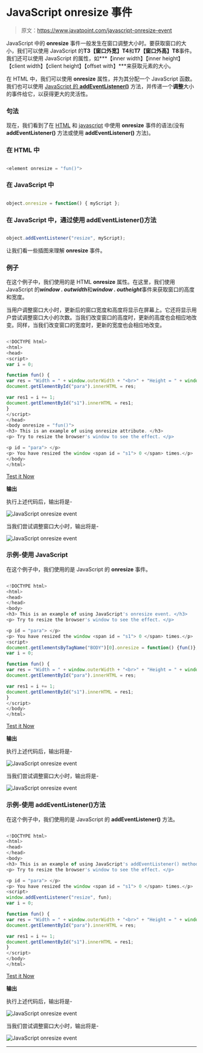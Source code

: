 # JavaScript onresize 事件

> 原文：<https://www.javatpoint.com/javascript-onresize-event>

JavaScript 中的 **onresize** 事件一般发生在窗口调整大小时。要获取窗口的大小，我们可以使用 JavaScript 的**T3【窗口外宽】T4**和**T7【窗口外高】T8**事件。我们还可以使用 JavaScript 的属性，如***【inner width】【inner height】【client width】【client height】【offset with】***来获取元素的大小。

在 HTML 中，我们可以使用 **onresize** 属性，并为其分配一个 JavaScript 函数。我们也可以使用 [JavaScript 的 **addEventListener()**](https://www.javatpoint.com/javascript-addeventlistener) 方法，并传递一个**调整**大小的事件给它，以获得更大的灵活性。

### 句法

现在，我们看到了在 [HTML](https://www.javatpoint.com/html-tutorial) 和 [javascript](https://www.javatpoint.com/javascript-tutorial) 中使用 **onresize** 事件的语法(没有 **addEventListener()** 方法或使用 **addEventListener()** 方法)。

### 在 HTML 中

```js

<element onresize = "fun()">

```

### 在 JavaScript 中

```js

object.onresize = function() { myScript };

```

### 在 JavaScript 中，通过使用 addEventListener()方法

```js

object.addEventListener("resize", myScript);

```

让我们看一些插图来理解 **onresize** 事件。

### 例子

在这个例子中，我们使用的是 HTML **onresize** 属性。在这里，我们使用 JavaScript 的***window . outwidth***和***window . outheight***事件来获取窗口的高度和宽度。

当用户调整窗口大小时，更新后的窗口宽度和高度将显示在屏幕上。它还将显示用户尝试调整窗口大小的次数。当我们改变窗口的高度时，更新的高度也会相应地改变。同样，当我们改变窗口的宽度时，更新的宽度也会相应地改变。

```js

<!DOCTYPE html>
<html>
<head>
<script>
var i = 0;

function fun() {
var res = "Width = " + window.outerWidth + "<br>" + "Height = " + window.outerHeight;
document.getElementById("para").innerHTML = res;

var res1 = i += 1;
document.getElementById("s1").innerHTML = res1;
}
</script>
</head>
<body onresize = "fun()">
<h3> This is an example of using onresize attribute. </h3>
<p> Try to resize the browser's window to see the effect. </p>

<p id = "para"> </p>
<p> You have resized the window <span id = "s1"> 0 </span> times.</p>
</body>
</html>

```

[Test it Now](https://www.javatpoint.com/oprweb/test.jsp?filename=javascript-onresize-event1)

**输出**

执行上述代码后，输出将是-

![JavaScript onresize event](img/b0f08f44409af00f14b8c20b9954bc19.png)

当我们尝试调整窗口大小时，输出将是-

![JavaScript onresize event](img/a0a932cc2464dedff635704b9b405265.png)

### 示例-使用 JavaScript

在这个例子中，我们使用的是 JavaScript 的 **onresize** 事件。

```js

<!DOCTYPE html>
<html>
<head>
</head>
<body>
<h3> This is an example of using JavaScript's onresize event. </h3>
<p> Try to resize the browser's window to see the effect. </p>

<p id = "para"> </p>
<p> You have resized the window <span id = "s1"> 0 </span> times.</p>
<script>
document.getElementsByTagName("BODY")[0].onresize = function() {fun()};
var i = 0;

function fun() {
var res = "Width = " + window.outerWidth + "<br>" + "Height = " + window.outerHeight;
document.getElementById("para").innerHTML = res;

var res1 = i += 1;
document.getElementById("s1").innerHTML = res1;
}
</script>
</body>
</html>

```

[Test it Now](https://www.javatpoint.com/oprweb/test.jsp?filename=javascript-onresize-event2)

**输出**

执行上述代码后，输出将是-

![JavaScript onresize event](img/153702ddb735e3f2bed3d8242e344e3f.png)

当我们尝试调整窗口大小时，输出将是-

![JavaScript onresize event](img/f44ea72e4f036ca02ee3048add2405da.png)

### 示例-使用 addEventListener()方法

在这个例子中，我们使用的是 JavaScript 的 **addEventListener()** 方法。

```js

<!DOCTYPE html>
<html>
<head>
</head>
<body>
<h3> This is an example of using JavaScript's addEventListener() method. </h3>
<p> Try to resize the browser's window to see the effect. </p>

<p id = "para"> </p>
<p> You have resized the window <span id = "s1"> 0 </span> times.</p>
<script>
window.addEventListener("resize", fun);
var i = 0;

function fun() {
var res = "Width = " + window.outerWidth + "<br>" + "Height = " + window.outerHeight;
document.getElementById("para").innerHTML = res;

var res1 = i += 1;
document.getElementById("s1").innerHTML = res1;
}
</script>
</body>
</html>

```

[Test it Now](https://www.javatpoint.com/oprweb/test.jsp?filename=javascript-onresize-event3)

**输出**

执行上述代码后，输出将是-

![JavaScript onresize event](img/e72e6600cfb7ba9a3716e36ec73ff138.png)

当我们尝试调整窗口大小时，输出将是-

![JavaScript onresize event](img/aa02c667c0f255c5ef8a29244a15f820.png)

* * *
